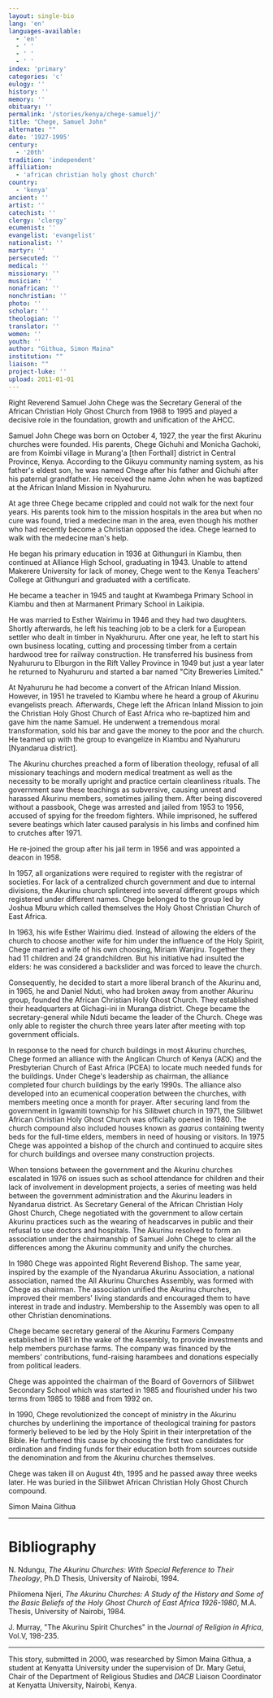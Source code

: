 ```yaml
---
layout: single-bio
lang: 'en'
languages-available:
  - 'en'
  - ' '
  - ' '
  - ' '
index: 'primary'
categories: 'c'
eulogy: ''
history: ''
memory: ''
obituary: ''
permalink: '/stories/kenya/chege-samuelj/'
title: "Chege, Samuel John"
alternate: ""
date: '1927-1995'
century:
  - '20th'
tradition: 'independent'
affiliation:
  - 'african christian holy ghost church'
country:
  - 'kenya'
ancient: ''
artist: ''
catechist: ''
clergy: 'clergy'
ecumenist: ''
evangelist: 'evangelist'
nationalist: ''
martyr: ''
persecuted: ''
medical: ''
missionary: ''
musician: ''
nonafrican: ''
nonchristian: ''
photo: ''
scholar: ''
theologian: ''
translator: ''
women: ''
youth: ''
author: "Githua, Simon Maina"
institution: ""
liaison: ""
project-luke: ''
upload: 2011-01-01
---
```




Right Reverend Samuel John Chege was the Secretary General of the African Christian Holy Ghost Church from 1968 to 1995 and played a decisive role in the foundation, growth and unification of the AHCC.

Samuel John Chege was born on October 4, 1927, the year the first Akurinu churches were founded.  His parents, Chege Gichuhi and Monicha Gachoki, are from Koimbi village in Murang'a [then Forthall] district in Central Province, Kenya. According to the Gikuyu community naming system, as his father's eldest son, he was named Chege after his father and Gichuhi after his paternal grandfather. He received the name John when he was baptized at the African Inland Mission in Nyahururu.

At age three Chege became crippled and could not walk for the next four years.  His parents took him to the mission hospitals in the area but when no cure was found, tried a medecine man in the area, even though his mother who had recently become a Christian opposed the idea.  Chege learned to walk with the medecine man's help.

He began his primary education in 1936 at Githunguri in Kiambu, then continued at Alliance High School, graduating in 1943.  Unable to attend Makerere University for lack of money, Chege went to the Kenya Teachers' College at Githunguri and graduated with a certificate.

He became a teacher in 1945 and taught at Kwambega Primary School in Kiambu and then at Marmanent Primary School in Laikipia.

He was married to Esther Wairimu in 1946 and they had two daughters. Shortly afterwards, he left his teaching job to be a clerk for a European settler who dealt in timber in Nyakhururu.  After one year, he left to start his own business locating, cutting and processing timber from a certain hardwood tree for railway construction.  He transferred his business from Nyahururu to Elburgon in the Rift Valley Province in 1949 but just a year later he returned to Nyahururu and started a bar named "City Breweries Limited."

At Nyahururu he had become a convert of the African Inland Mission.  However, in 1951 he traveled to Kiambu where he heard a group of Akurinu evangelists preach.  Afterwards, Chege left the African Inland Mission to join the Christian Holy Ghost Church of East Africa who re-baptized him and gave him the name Samuel.  He underwent a tremendous moral transformation, sold his bar and gave the money to the poor and the church.  He teamed up with the group to evangelize in Kiambu and Nyahururu [Nyandarua district].

The Akurinu churches preached a form of liberation theology, refusal of all missionary teachings and modern medical treatment as well as the necessity to be morally upright and practice certain cleanliness rituals.  The government saw these teachings as subversive, causing unrest and harassed Akurinu members, sometimes jailing them.  After being discovered without a passbook, Chege was arrested and jailed from 1953 to 1956, accused of spying for the freedom fighters. While imprisoned, he suffered severe beatings which later caused paralysis in his limbs and confined him to crutches after 1971.

He re-joined the group after his jail term in 1956 and was appointed a deacon in 1958.

In 1957, all organizations were required to register with the registrar of societies.  For lack of a centralized church government and due to internal divisions, the Akurinu church splintered into several different groups which registered under different names. Chege belonged to the group led by Joshua Mburu which called themselves the Holy Ghost Christian Church of East Africa.

In 1963, his wife Esther Wairimu died.  Instead of allowing the elders of the church to choose another wife for him under the influence of the Holy Spirit, Chege married a wife of his own choosing, Miriam Wanjiru.  Together they had 11 children and 24 grandchildren.  But his initiative had insulted the elders: he was considered a backslider and was forced to leave the church.

Consequently, he decided to start a more liberal branch of the Akurinu and, in 1965, he and Daniel Nduti, who had broken away from another Akurinu group, founded the African Christian Holy Ghost Church.  They established their headquarters at Gichagi-ini in Muranga district.  Chege became the secretary-general while Nduti became the leader of the Church.  Chege was only able to register the church three years later after meeting with top government officials.

In response to the need for church buildings in most Akurinu churches, Chege formed an alliance with the Anglican Church of Kenya (ACK) and the Presbyterian Church of East Africa (PCEA) to locate much needed funds for the buildings.  Under Chege's leadership as chairman, the alliance completed four church buildings by the early 1990s.  The alliance also developed into an ecumenical cooperation between the churches, with members meeting once a month for prayer. After securing land from the government in Igwamiti township for his Silibwet church in 1971, the
Silibwet African Christian Holy Ghost Church was officially opened in 1980.  The church compound also included houses known as *gaarus* containing twenty beds for the full-time elders, members in need of housing or visitors. In 1975 Chege was appointed a bishop of the church and continued to acquire sites for church buildings and oversee many construction projects.

When tensions between the government and the Akurinu churches escalated in 1976 on issues such as school attendance for children and their lack of involvement in development projects, a series of meeting was held between the government administration and the Akurinu leaders in Nyandarua district.  As Secretary General of the African Christian Holy Ghost Church, Chege negotiated with the government to allow certain Akurinu practices such as the wearing of headscarves in public and their refusal to use doctors and hospitals.  The Akurinu resolved to form an association under the chairmanship of Samuel John Chege to clear all the differences among the Akurinu community and unify the churches.

In 1980 Chege was appointed Right Reverend Bishop.  The same year, inspired by the example of the Nyandarua Akurinu Association, a national association, named the All Akurinu Churches Assembly, was formed with Chege as chairman.  The association unified the Akurinu churches, improved their members' living standards and encouraged them to have interest in trade and industry.  Membership to the Assembly was open to all other Christian denominations.

Chege became secretary general of the Akurinu Farmers Company established in 1981 in the wake of the Assembly, to provide investments and help members purchase farms.  The company was financed by the members' contributions, fund-raising harambees and donations especially from political leaders.

Chege was appointed the chairman of the Board of Governors of Silibwet Secondary School which was started in 1985 and flourished under his two terms from 1985 to 1988 and from 1992 on.

In 1990, Chege revolutionized the concept of ministry in the Akurinu churches by underlining the importance of theological training for pastors formerly believed to be led by the Holy Spirit in their interpretation of the Bible.  He furthered this cause by choosing the first two candidates for ordination and finding funds for their education both from sources outside the denomination and from the Akurinu churches themselves.

Chege was taken ill on August 4th, 1995 and he passed away three weeks later.  He was buried in the Silibwet African Christian Holy Ghost Church compound.

Simon Maina Githua

---

# Bibliography

N. Ndungu, *The Akurinu Churches:  With Special Reference to Their Theology*, Ph.D Thesis, University of Nairobi, 1994.

Philomena Njeri, *The Akurinu Churches:  A Study of the History and Some of the Basic Beliefs of the Holy Ghost Church of East Africa 1926-1980*, M.A. Thesis, University of Nairobi, 1984.

J. Murray, "The Akurinu Spirit Churches" in the *Journal of Religion in Africa*, Vol.V, 198-235.

---

This story, submitted in 2000, was researched by Simon Maina Githua, a student at Kenyatta University under the supervision of Dr. Mary Getui, Chair of the Department of Religious Studies and *DACB* Liaison Coordinator at Kenyatta University, Nairobi, Kenya.
